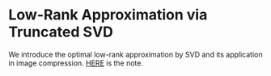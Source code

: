 # Low-Rank Approximation via Truncated SVD

We introduce the optimal low-rank approximation by SVD and its application in image compression. [HERE](https://l-ty.com/Mathematics/Numerical-linear-algebra/Low-Rank_Approximation_via_Truncated_SVD) is the note.
